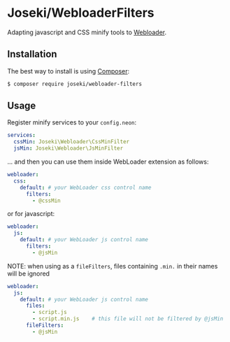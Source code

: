 Joseki/WebloaderFilters
=======================

Adapting javascript and CSS minify tools to [Webloader](https://github.com/janmarek/WebLoader).

Installation
------------

The best way to install is using  [Composer](http://getcomposer.org/):

```sh
$ composer require joseki/webloader-filters
```

Usage
-----

Register minify services to your `config.neon`:

```yml
services:
  cssMin: Joseki\Webloader\CssMinFilter
  jsMin: Joseki\Webloader\JsMinFilter
```

... and then you can use them inside WebLoader extension as follows:

```yml
webloader:
  css:
    default: # your WebLoader css control name
      filters:
        - @cssMin
```

or for javascript:

```yml
webloader:
  js:
    default: # your WebLoader js control name
      filters:
        - @jsMin
```

NOTE: when using as a `fileFilters`, files containing `.min.` in their names will be ignored

```yml
webloader:
  js:
    default: # your WebLoader js control name
      files:
        - script.js
        - script.min.js    # this file will not be filtered by @jsMin
      fileFilters:
        - @jsMin
```

